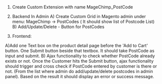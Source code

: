 1) Create Custom Extension with name MageChimp_PostCode

2) Backend In Admin
A) Create Custom Grid in Magento admin under menu:
MageChimp -> PostCodes ( It should show list of Postcode List)
B) Add/Update/Delete - Button for PostCodes

3) Frontend:

A)Add one Text box on the product detail page before the 'Add to Cart' button. One Submit button beside that textbox. It should take PostCode as input and submit.
B) Ajax functionality to check whether PostCode already exists or not. Once the Customer hits the Submit button, ajax functionality should trigger and cross check if PostCode entered by customer is there or not. (From the list where admin do add/update/delete postcodes in admin panel). Based on the result it should display an error or success message.
